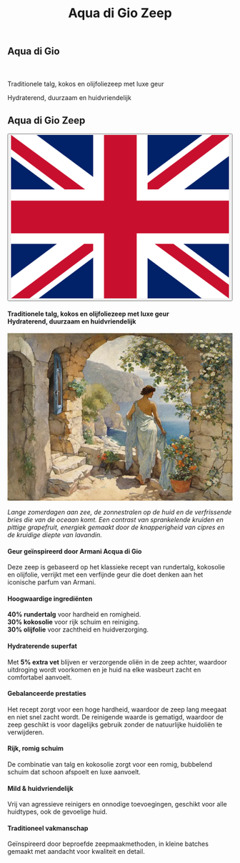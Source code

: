 ﻿---
title: "Aqua di Gio Zeep"
layout: single
author_profile: true
tags: zeep
excerpt_separator: <!--more-->
header:
    overlay_image: random
    overlay_filter: 0.3
    teaser: /assets/images/bull200px.webp
comments: true
---
<div class="body-post-excerpt">
  <p class="body-excerpt-title">Aqua di Gio</p><br>
  <p>Traditionele talg, kokos en olijfoliezeep met luxe geur</p>
  <p>Hydraterend, duurzaam en huidvriendelijk</p>
</div>
<!--more-->
<style>
.page__content > .body-post-excerpt {
  display: none;
}
.body-excerpt-title {
  font-size: 1.5em; /* or whatever size you want */
  font-weight: bold;
}
</style>

<div class="lang-content lang-nl">
  <div class="lang-header">
    <h2>Aqua di Gio Zeep</h2>
    <div class="lang-switcher">
      <button id="lang-toggle" onclick="toggleLang()">
        <img id="lang-flag" src="/assets/images/ui/gb.svg" alt="English flag">
      </button>
    </div>
  </div>
  <h4>
    Traditionele talg, kokos en olijfoliezeep met luxe geur<br>
    Hydraterend, duurzaam en huidvriendelijk
  </h4>
  <div class="post-image">
    <img src="/assets/images/content/posts/ArtAquaDiGio.webp" alt="Aqua di Gio Zeep" title="Aqua di Gio"  />
  </div>
  <div class="flavor-text"><p><em>Lange zomerdagen aan zee, de zonnestralen op de huid en de verfrissende bries die van de oceaan komt. Een contrast van sprankelende kruiden en pittige grapefruit, energiek gemaakt door de knapperigheid van cipres en de kruidige diepte van lavandin.</em></p></div>
  <h4>Geur geïnspireerd door Armani Acqua di Gio</h4>
  <p>Deze zeep is gebaseerd op het klassieke recept van rundertalg, kokosolie en olijfolie, verrijkt met een verfijnde geur die doet denken aan het iconische parfum van Armani.</p>
  <h4>Hoogwaardige ingrediënten</h4>
  <p><b>40% rundertalg</b> voor hardheid en romigheid.<br>
     <b>30% kokosolie</b> voor rijk schuim en reiniging.<br>
     <b>30% olijfolie</b> voor zachtheid en huidverzorging.</p>
  <h4>Hydraterende superfat</h4>
  <p>Met <b>5% extra vet</b> blijven er verzorgende oliën in de zeep achter, waardoor uitdroging wordt voorkomen en je huid na elke wasbeurt zacht en comfortabel aanvoelt.</p>
  <h4>Gebalanceerde prestaties</h4>
  <p>Het recept zorgt voor een hoge hardheid, waardoor de zeep lang meegaat en niet snel zacht wordt. De reinigende waarde is gematigd, waardoor de zeep geschikt is voor dagelijks gebruik zonder de natuurlijke huidoliën te verwijderen.</p>
  <h4>Rijk, romig schuim</h4>
  <p>De combinatie van talg en kokosolie zorgt voor een romig, bubbelend schuim dat schoon afspoelt en luxe aanvoelt.</p>
  <h4>Mild & huidvriendelijk</h4>
  <p>Vrij van agressieve reinigers en onnodige toevoegingen, geschikt voor alle huidtypes, ook de gevoelige huid.</p>
  <h4>Traditioneel vakmanschap</h4>
  <p>Geïnspireerd door beproefde zeepmaakmethoden, in kleine batches gemaakt met aandacht voor kwaliteit en detail.</p>
</div>

<div class="lang-content lang-en" style="display:none;">
  <div class="lang-header">
    <h2>Aqua di Gio Soap</h2>
    <div class="lang-switcher">
      <button id="lang-toggle" onclick="toggleLang()">
        <img id="lang-flag" src="/assets/images/ui/nl.svg" alt="Dutch flag">
      </button>
    </div>
  </div>
  <h4>
    Traditional tallow, coconut and olive oil soap with luxurious fragrance<br>
    Moisturizing, long-lasting and skin-friendly
  </h4>
  <div class="post-image">
    <img src="/assets/images/content/posts/ArtAquaDiGio.webp" alt="Aqua di Gio Soap" title="Aqua di Gio"  />
  </div>
  <div class="flavor-text"><p><em>Long summer days by the sea, sunbeams on your skin, and the refreshing ocean breeze. A contrast of sparkling herbs and zesty grapefruit, energized by the crispness of cypress and the aromatic depth of lavandin.</em></p></div>
  <h4>Fragrance inspired by Armani Acqua di Gio</h4>
  <p>This soap is based on the classic recipe of beef tallow, coconut oil, and olive oil, enriched with a refined scent reminiscent of Armani's iconic fragrance.</p>
  <h4>Premium Ingredients</h4>
  <p><b>40% beef tallow</b> for hardness and creaminess.<br>
     <b>30% coconut oil</b> for rich lather and cleansing.<br>
     <b>30% olive oil</b> for mildness and skin conditioning.</p>
  <h4>Moisturizing Superfat</h4>
  <p>With a <b>5% superfat</b>, this bar retains extra nourishing oils, helping to prevent dryness and leaving your skin feeling soft and comfortable after every wash.</p>
  <h4>Balanced Performance</h4>
  <p>The recipe achieves a high hardness value, ensuring the bar lasts longer and resists becoming mushy. The cleansing value is moderate, making it suitable for daily use without stripping natural oils.</p>
  <h4>Rich, Creamy Lather</h4>
  <p>The combination of tallow and coconut oil produces a creamy, bubbly foam that rinses clean and feels luxurious.</p>
  <h4>Gentle & Skin-Friendly</h4>
  <p>Free from harsh detergents and unnecessary additives, this soap is ideal for all skin types, including sensitive skin.</p>
  <h4>Traditional Craftsmanship</h4>
  <p>Inspired by time-tested soapmaking methods, this bar is made in small batches with attention to quality and detail.</p>
</div>

